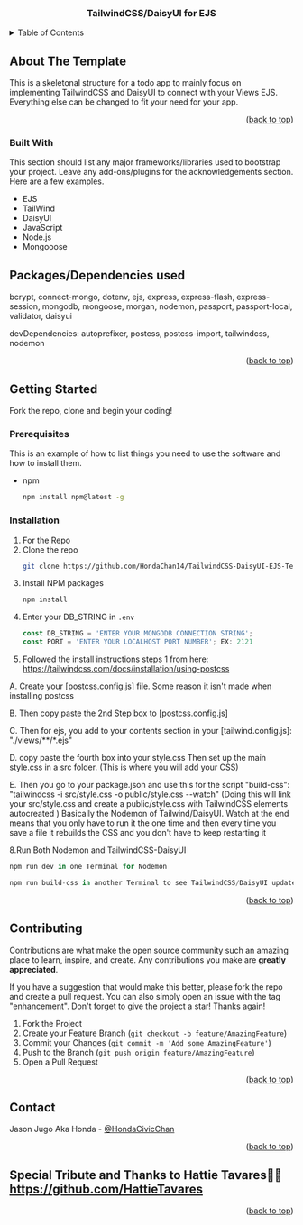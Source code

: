 <!-- PROJECT LOGO -->
<br />
<div align="center">

  <h3 align="center">TailwindCSS/DaisyUI for EJS</h3>

</div>

<!-- TABLE OF CONTENTS -->
<details>
  <summary>Table of Contents</summary>
  <ol>
    <li>
      <a href="#about-the-project">About The Template</a>
      <ul>
        <li><a href="#built-with">Built With</a></li>
      </ul>
    </li>
    <li>
      <a href="#getting-started">Getting Started</a>
      <ul>
        <li><a href="#installation">Installation</a></li>
      </ul>
    </li>
    <li><a href="#contributing">Contributing</a></li>
    <li><a href="#contact">Contact</a></li>
  </ol>
</details>



<!-- ABOUT THE TEMPLATE -->
## About The Template

This is a skeletonal structure for a todo app to mainly focus on implementing TailwindCSS and DaisyUI to connect with your Views EJS. Everything else can be changed to fit your need for your app.

<p align="right">(<a href="#readme-top">back to top</a>)</p>



### Built With

This section should list any major frameworks/libraries used to bootstrap your project. Leave any add-ons/plugins for the acknowledgements section. Here are a few examples.

* EJS
* TailWind
* DaisyUI
* JavaScript
* Node.js
* Mongooose

## Packages/Dependencies used 

bcrypt, connect-mongo, dotenv, ejs, express, express-flash, express-session, mongodb, mongoose, morgan, nodemon, passport, passport-local, validator, daisyui

devDependencies:
autoprefixer, postcss, postcss-import, tailwindcss, nodemon

<p align="right">(<a href="#readme-top">back to top</a>)</p>


<!-- GETTING STARTED -->
## Getting Started

Fork the repo, clone and begin your coding!

### Prerequisites

This is an example of how to list things you need to use the software and how to install them.
* npm
  ```sh
  npm install npm@latest -g
  ```

### Installation

1. For the Repo
2. Clone the repo
   ```sh
   git clone https://github.com/HondaChan14/TailwindCSS-DaisyUI-EJS-Template.git
   ```
3. Install NPM packages
   ```sh
   npm install
   ```
4. Enter your DB_STRING in `.env`
   ```js
   const DB_STRING = 'ENTER YOUR MONGODB CONNECTION STRING';
   const PORT = 'ENTER YOUR LOCALHOST PORT NUMBER'; EX: 2121
   ```
5. Followed the install instructions steps 1  from here: https://tailwindcss.com/docs/installation/using-postcss

  A. Create your [postcss.config.js] file. Some reason it isn't made when installing postcss

  B. Then copy paste the 2nd Step box to [postcss.config.js]

  C. Then for ejs, you add to your contents section in your [tailwind.config.js]:
       "./views/**/*.ejs"

  D.  copy paste the fourth box into your style.css
      Then set up the main style.css in a src folder. (This is where you will add your CSS)
      
  E.  Then you go to your package.json and use this for the script
      "build-css": "tailwindcss -i src/style.css -o public/style.css --watch"
      (Doing this will link your src/style.css and create a public/style.css with TailwindCSS elements autocreated )
      Basically the Nodemon of Tailwind/DaisyUI. Watch at the end means that you only have to run it the one time and then every time you save a file it rebuilds the CSS and you don't have to keep restarting it

8.Run Both Nodemon and TailwindCSS-DaisyUI

```js
npm run dev in one Terminal for Nodemon
```
```js
npm run build-css in another Terminal to see TailwindCSS/DaisyUI updates
```

<p align="right">(<a href="#readme-top">back to top</a>)</p>


<!-- CONTRIBUTING -->
## Contributing

Contributions are what make the open source community such an amazing place to learn, inspire, and create. Any contributions you make are **greatly appreciated**.

If you have a suggestion that would make this better, please fork the repo and create a pull request. You can also simply open an issue with the tag "enhancement".
Don't forget to give the project a star! Thanks again!

1. Fork the Project
2. Create your Feature Branch (`git checkout -b feature/AmazingFeature`)
3. Commit your Changes (`git commit -m 'Add some AmazingFeature'`)
4. Push to the Branch (`git push origin feature/AmazingFeature`)
5. Open a Pull Request

<p align="right">(<a href="#readme-top">back to top</a>)</p>


<!-- CONTACT -->
## Contact

Jason Jugo Aka Honda - [@HondaCivicChan](https://twitter.com/HondaCivicChan)

<p align="right">(<a href="#readme-top">back to top</a>)</p>

## Special Tribute and Thanks to Hattie Tavares👒🍵 https://github.com/HattieTavares

<p align="right">(<a href="#readme-top">back to top</a>)</p>